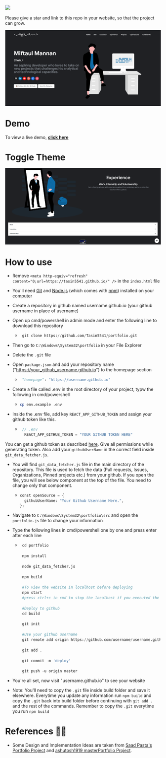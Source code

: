 <a href="https://hits.seeyoufarm.com"><img src="https://hits.seeyoufarm.com/api/count/incr/badge.svg?url=https%3A%2F%2Fgithub.com%2FTasin5541%2Fportfolio&count_bg=%2379C83D&title_bg=%23555555&icon=&icon_color=%23E7E7E7&title=hits&edge_flat=false"/></a>

Please give a star and link to this repo in your website, so that the project can grow.

<p align="center"> 
    <a href="https://tasin5541.github.io" target="_blank">
    <img src="images/theme.gif" align="center"></img>
    </a>
</p>

# Demo
To view a live demo, **[click here](https://tasin5541.github.io/)**

# Toggle Theme
<p align="center"> 
    <img src="images/toggle.gif" align="center"></img>
</p>

# How to use

- Remove `<meta http-equiv="refresh" content="0;url=https://tasin5541.github.io/" />` in the `index.html` file
- You'll need [Git](https://git-scm.com) and [Node.js](https://nodejs.org/en/download/) (which comes with [npm](http://npmjs.com)) installed on your computer 
- Create a repository in github named username.github.io (your github username in place of username)
- Open up cmd/powershell in admin mode and enter the following line to download this repository

  - ```python
     git clone https://github.com/Tasin5541/portfolio.git
    ```
- Then go to `C:\Windows\System32\portfolio` in your File Explorer
- Delete the `.git` file
- Open `package.json` and add your repository name ("https://your_github_username.github.io") to the homepage section

  - ```python
     "homepage": "https://username.github.io"
    ```
    
- Create a file called .env in the root directory of your project, typw the following in cmd/powershell

  - ```bash
    cp env.example .env
    ```

- Inside the .env file, add key `REACT_APP_GITHUB_TOKEN` and assign your github token like this.

  - ```javascript
     // .env
      REACT_APP_GITHUB_TOKEN = "YOUR GITHUB TOKEN HERE"
    ```

You can get a github token as described [here](https://docs.github.com/en/github/authenticating-to-github/creating-a-personal-access-token). Give all permissions while generating token. Also add your `githubUserName` in the correct field inside `git_data_fetcher.js`.

- You will find `git_data_fetcher.js` file in the main directory of the repository. This file is used to fetch the data (Pull requests, Issues, Organizations, Pinned projects etc.) from your github.
If you open the file, you will see below component at the top of the file. You need to change only that component.

  - ```python
    const openSource = {
      githubUserName: "Your Github Username Here.",
    };
    ```
- Navigate to `C:\Windows\System32\portfolio\src` and open the `portfolio.js` file to change your information
- Type the following lines in cmd/powershell one by one and press enter after each line
 
  - ```python
     cd portfolio
     
     npm install
     
     node git_data_fetcher.js
     
     npm build
     
     #To view the website in localhost before deploying
     npm start
     #press ctrl+c in cmd to stop the localhost if you executed the last command
     
     #Deploy to github
     cd build
     
     git init
     
     #Use your github username
     git remote add origin https://github.com/username/username.github.io.git
     
     git add .
     
     git commit -m 'deploy'
     
     git push -u origin master
    ```
 - You're all set, now visit "username.github.io" to see your website
 - Note: You'll need to copy the `.git` file inside build folder and save it elsewhere. Everytime you update any information run `npm build` and copy the `.git` back into build folder before continuing with `git add .` and the rest of the commands. Remember to copy the `.git` everytime you run `npm build`

# References 👏🏻

- Some Design and Implementation Ideas are taken from [Saad Pasta's Portfolio Project](https://github.com/saadpasta/developerFolio) and [ashutosh1919 masterPortfolio Project](https://github.com/ashutosh1919/masterPortfolio).
